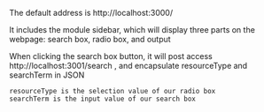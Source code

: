 The default address is http://localhost:3000/


It includes the module sidebar, which will display three parts on the webpage: search box, radio box, and output


When clicking the search box button, it will post access http://localhost:3001/search , 
and encapsulate resourceType and searchTerm in JSON

    resourceType is the selection value of our radio box
    searchTerm is the input value of our search box

